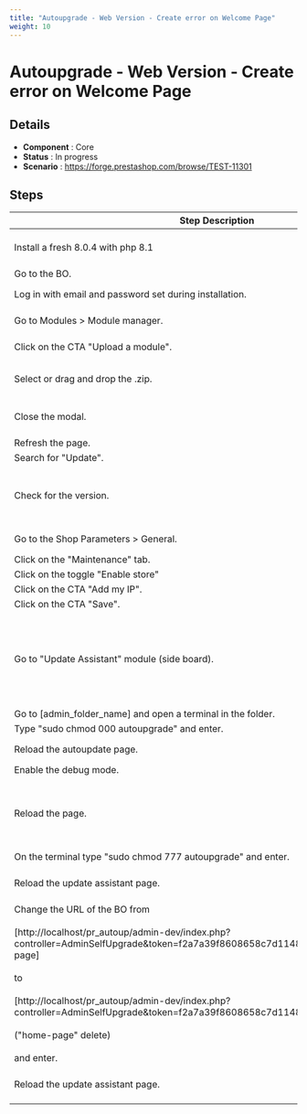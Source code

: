 ```yaml
---
title: "Autoupgrade - Web Version - Create error on Welcome Page"
weight: 10
---
```


# Autoupgrade - Web Version - Create error on Welcome Page
## Details
* **Component** : Core
* **Status** : In progress
* **Scenario** : https://forge.prestashop.com/browse/TEST-11301

## Steps
| Step Description | Expected result |
| ----- | ----- |
| Install a fresh 8.0.4 with php 8.1 | * The new shop is installed<br> * The selection to BO or FO is displayed |
| Go to the BO. | Log in page is displayed. |
| Log in with email and password set during installation. | * Connection successful<br> * Dashboard displayed |
| Go to Modules > Module manager. | Module manager page is displayed. |
| Click on the CTA "Upload a module". | Modal "Upload a module" is displayed. |
| Select or drag and drop the .zip. | * The module is installing<br> * The module is installed, the CTA "Configure" is displayed. |
| Close the modal. | * Modal is closed<br> * Module manager page is displayed |
| Refresh the page. | Page is refreshed. |
| Search for "Update". | Update Assistant is displayed. |
| Check for the version. | * The version is the latest in prod. <br><br> * The lastest version in prod is displayed because it is the version available on the marketplace. |
| Go to the Shop Parameters > General. | General > Preferences page is displayed on the "General" tab. |
| Click on the "Maintenance" tab. | "Maintenance" tab is displayed. |
| Click on the toggle "Enable store" | Toggle is in "No" status. |
| Click on the CTA "Add my IP". | IP address is filled. |
| Click on the CTA "Save". | Shop is in maintenance mode. |
| Go to "Update Assistant" module (side board). | "Update Assistant" module is displayed : <br> * Title : "Welcome to PrestaShop Update Assistant"<br> * Two radio buttons : "Update your store" and "Restore from a backup" (disabled)<br> * CTA "Get started" disabled |
| Go to [admin_folder_name] and open a terminal in the folder. | New terminal appears ! |
| Type "sudo chmod 000 autoupgrade" and enter. | Command executed. |
| Reload the autoupdate page. | Error serveur : "500 Internal Server Error" |
| Enable the debug mode. | Debug mode enabled. |
| Reload the page. | Error : "Cannot write to the directory. Please ensure you have the necessary write permissions on "/var/www/html/pr_autoup/admin-dev/autoupgrade"." |
| On the terminal type "sudo chmod 777 autoupgrade" and enter. | Command executed. |
| Reload the update assistant page. | "Welcome to PrestaShop Update Assistant" page is displayed correctly :). |
| Change the URL of the BO from <br><br>[http://localhost/pr_autoup/admin-dev/index.php?controller=AdminSelfUpgrade&token=f2a7a39f8608658c7d114813cfdc966e&route=home-page] <br><br>to <br><br>[http://localhost/pr_autoup/admin-dev/index.php?controller=AdminSelfUpgrade&token=f2a7a39f8608658c7d114813cfdc966e&route=]<br><br>("home-page" delete) <br><br>and enter. | 404 error image :  <br> * Title :  "Something went wrong... "<br> * Text : "The requested page or resource could not be found. This might be due to:<br> ** A broken or outdated link.<br> ** The page being moved or deleted.<br> ** A typo in the URL." |
| Reload the update assistant page. | "Welcome to PrestaShop Update Assistant" page is displayed correctly :). |
